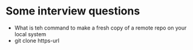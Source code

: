 # Some interview questions

- What is teh command to make a fresh copy of a remote repo on your local system
- git clone https-url
